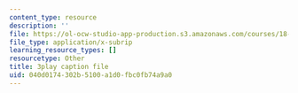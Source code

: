 ```yaml
---
content_type: resource
description: ''
file: https://ol-ocw-studio-app-production.s3.amazonaws.com/courses/18-06sc-linear-algebra-fall-2011/040d0174302b5100a1d0fbc0fb74a9a0_FzncDO1eSNI.vtt
file_type: application/x-subrip
learning_resource_types: []
resourcetype: Other
title: 3play caption file
uid: 040d0174-302b-5100-a1d0-fbc0fb74a9a0
---
```

